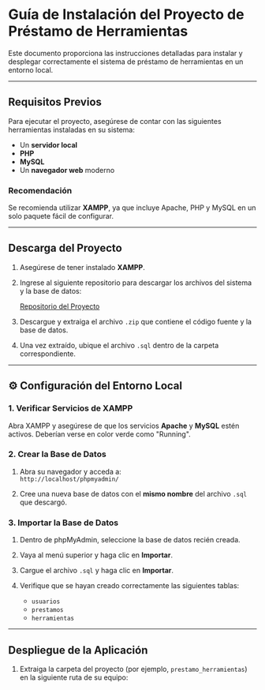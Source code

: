 # Guía de Instalación del Proyecto de Préstamo de Herramientas

Este documento proporciona las instrucciones detalladas para instalar y desplegar correctamente el sistema de préstamo de herramientas en un entorno local.

---

##  Requisitos Previos

Para ejecutar el proyecto, asegúrese de contar con las siguientes herramientas instaladas en su sistema:

- Un **servidor local**
- **PHP**
- **MySQL**
- Un **navegador web** moderno

### Recomendación

Se recomienda utilizar **XAMPP**, ya que incluye Apache, PHP y MySQL en un solo paquete fácil de configurar.

---

##  Descarga del Proyecto

1. Asegúrese de tener instalado **XAMPP**.
2. Ingrese al siguiente repositorio para descargar los archivos del sistema y la base de datos:

    [Repositorio del Proyecto](https://github.com/Julian2044/Entrega_Prueba_Fase_III)

3. Descargue y extraiga el archivo `.zip` que contiene el código fuente y la base de datos.
4. Una vez extraído, ubique el archivo `.sql` dentro de la carpeta correspondiente.

---

## ⚙️ Configuración del Entorno Local

### 1. Verificar Servicios de XAMPP

Abra XAMPP y asegúrese de que los servicios **Apache** y **MySQL** estén activos. Deberían verse en color verde como "Running".

### 2. Crear la Base de Datos

1. Abra su navegador y acceda a:  
   `http://localhost/phpmyadmin/`

2. Cree una nueva base de datos con el **mismo nombre** del archivo `.sql` que descargó.

### 3. Importar la Base de Datos

1. Dentro de phpMyAdmin, seleccione la base de datos recién creada.
2. Vaya al menú superior y haga clic en **Importar**.
3. Cargue el archivo `.sql` y haga clic en **Importar**.
4. Verifique que se hayan creado correctamente las siguientes tablas:

   - `usuarios`
   - `prestamos`
   - `herramientas`

---

##  Despliegue de la Aplicación

1. Extraiga la carpeta del proyecto (por ejemplo, `prestamo_herramientas`) en la siguiente ruta de su equipo:
